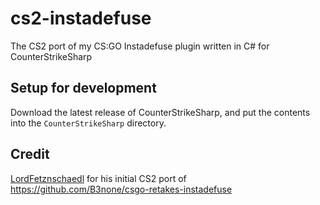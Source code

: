 # cs2-instadefuse
The CS2 port of my CS:GO Instadefuse plugin written in C# for CounterStrikeSharp

## Setup for development
Download the latest release of CounterStrikeSharp, and put the contents into the `CounterStrikeSharp` directory.

## Credit
[LordFetznschaedl](https://github.com/LordFetznschaedl) for his initial CS2 port of https://github.com/B3none/csgo-retakes-instadefuse
